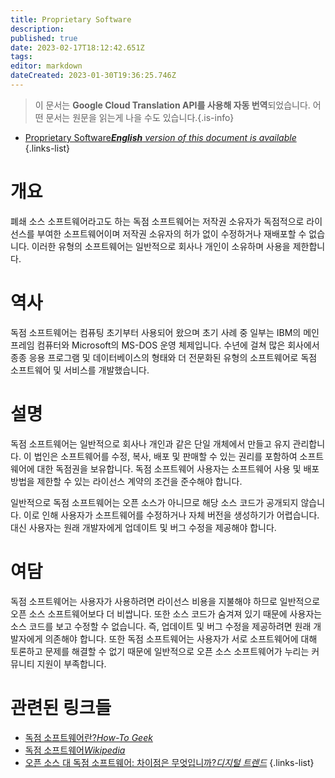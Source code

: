 ```yaml
---
title: Proprietary Software
description: 
published: true
date: 2023-02-17T18:12:42.651Z
tags: 
editor: markdown
dateCreated: 2023-01-30T19:36:25.746Z
---
```


> 이 문서는 **Google Cloud Translation API를 사용해 자동 번역**되었습니다.
어떤 문서는 원문을 읽는게 나을 수도 있습니다.{.is-info}
- [Proprietary Software***English** version of this document is available*](/en/Knowledge-base/Dictionary/proprietary-software)
{.links-list}


# 개요
폐쇄 소스 소프트웨어라고도 하는 독점 소프트웨어는 저작권 소유자가 독점적으로 라이선스를 부여한 소프트웨어이며 저작권 소유자의 허가 없이 수정하거나 재배포할 수 없습니다. 이러한 유형의 소프트웨어는 일반적으로 회사나 개인이 소유하며 사용을 제한합니다.

# 역사
독점 소프트웨어는 컴퓨팅 초기부터 사용되어 왔으며 초기 사례 중 일부는 IBM의 메인프레임 컴퓨터와 Microsoft의 MS-DOS 운영 체제입니다. 수년에 걸쳐 많은 회사에서 종종 응용 프로그램 및 데이터베이스의 형태와 더 전문화된 유형의 소프트웨어로 독점 소프트웨어 및 서비스를 개발했습니다.

# 설명
독점 소프트웨어는 일반적으로 회사나 개인과 같은 단일 개체에서 만들고 유지 관리합니다. 이 법인은 소프트웨어를 수정, 복사, 배포 및 판매할 수 있는 권리를 포함하여 소프트웨어에 대한 독점권을 보유합니다. 독점 소프트웨어 사용자는 소프트웨어 사용 및 배포 방법을 제한할 수 있는 라이선스 계약의 조건을 준수해야 합니다.

일반적으로 독점 소프트웨어는 오픈 소스가 아니므로 해당 소스 코드가 공개되지 않습니다. 이로 인해 사용자가 소프트웨어를 수정하거나 자체 버전을 생성하기가 어렵습니다. 대신 사용자는 원래 개발자에게 업데이트 및 버그 수정을 제공해야 합니다.

# 여담
독점 소프트웨어는 사용자가 사용하려면 라이선스 비용을 지불해야 하므로 일반적으로 오픈 소스 소프트웨어보다 더 비쌉니다. 또한 소스 코드가 숨겨져 있기 때문에 사용자는 소스 코드를 보고 수정할 수 없습니다. 즉, 업데이트 및 버그 수정을 제공하려면 원래 개발자에게 의존해야 합니다. 또한 독점 소프트웨어는 사용자가 서로 소프트웨어에 대해 토론하고 문제를 해결할 수 없기 때문에 일반적으로 오픈 소스 소프트웨어가 누리는 커뮤니티 지원이 부족합니다.

# 관련된 링크들
- [독점 소프트웨어란?*How-To Geek*](https://www.howtogeek.com/401027/what-is-proprietary-software/)
- [독점 소프트웨어*Wikipedia*](https://en.wikipedia.org/wiki/Proprietary_software)
- [오픈 소스 대 독점 소프트웨어: 차이점은 무엇입니까?*디지털 트렌드*](https://www.digitaltrends.com/computing/open-source-vs-proprietary-software/)
{.links-list}
